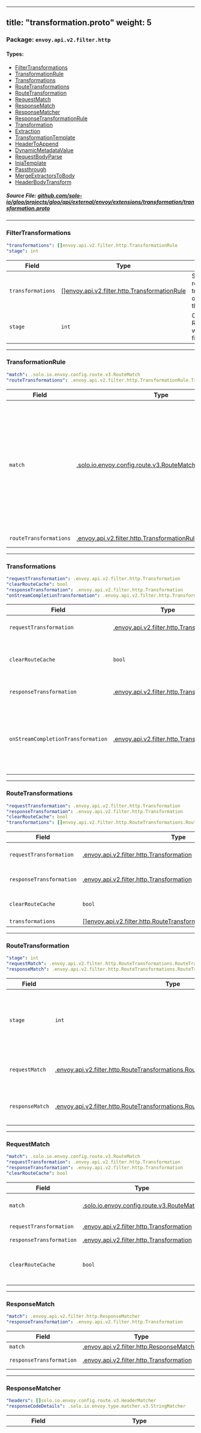 
---
title: "transformation.proto"
weight: 5
---

<!-- Code generated by solo-kit. DO NOT EDIT. -->


### Package: `envoy.api.v2.filter.http` 
#### Types:


- [FilterTransformations](#filtertransformations)
- [TransformationRule](#transformationrule)
- [Transformations](#transformations)
- [RouteTransformations](#routetransformations)
- [RouteTransformation](#routetransformation)
- [RequestMatch](#requestmatch)
- [ResponseMatch](#responsematch)
- [ResponseMatcher](#responsematcher)
- [ResponseTransformationRule](#responsetransformationrule)
- [Transformation](#transformation)
- [Extraction](#extraction)
- [TransformationTemplate](#transformationtemplate)
- [HeaderToAppend](#headertoappend)
- [DynamicMetadataValue](#dynamicmetadatavalue)
- [RequestBodyParse](#requestbodyparse)
- [InjaTemplate](#injatemplate)
- [Passthrough](#passthrough)
- [MergeExtractorsToBody](#mergeextractorstobody)
- [HeaderBodyTransform](#headerbodytransform)
  



##### Source File: [github.com/solo-io/gloo/projects/gloo/api/external/envoy/extensions/transformation/transformation.proto](https://github.com/solo-io/gloo/blob/master/projects/gloo/api/external/envoy/extensions/transformation/transformation.proto)





---
### FilterTransformations



```yaml
"transformations": []envoy.api.v2.filter.http.TransformationRule
"stage": int

```

| Field | Type | Description |
| ----- | ---- | ----------- | 
| `transformations` | [[]envoy.api.v2.filter.http.TransformationRule](../transformation.proto.sk/#transformationrule) | Specifies transformations based on the route matches. The first matched transformation will be applied. If there are overlapped match conditions, please put the most specific match first. |
| `stage` | `int` | Only RouteTransformations.RouteTransformation with matching stage will be used with this filter. |




---
### TransformationRule



```yaml
"match": .solo.io.envoy.config.route.v3.RouteMatch
"routeTransformations": .envoy.api.v2.filter.http.TransformationRule.Transformations

```

| Field | Type | Description |
| ----- | ---- | ----------- | 
| `match` | [.solo.io.envoy.config.route.v3.RouteMatch](../../../config/route/v3/route_components.proto.sk/#routematch) | The route matching parameter. Only when the match is satisfied, the "requires" field will apply. For example: following match will match all requests. .. code-block:: yaml match: prefix: /. |
| `routeTransformations` | [.envoy.api.v2.filter.http.TransformationRule.Transformations](../transformation.proto.sk/#transformations) | transformation to perform. |




---
### Transformations



```yaml
"requestTransformation": .envoy.api.v2.filter.http.Transformation
"clearRouteCache": bool
"responseTransformation": .envoy.api.v2.filter.http.Transformation
"onStreamCompletionTransformation": .envoy.api.v2.filter.http.Transformation

```

| Field | Type | Description |
| ----- | ---- | ----------- | 
| `requestTransformation` | [.envoy.api.v2.filter.http.Transformation](../transformation.proto.sk/#transformation) | Apply a transformation to requests. |
| `clearRouteCache` | `bool` | Clear the route cache if the request transformation was applied. |
| `responseTransformation` | [.envoy.api.v2.filter.http.Transformation](../transformation.proto.sk/#transformation) | Apply a transformation to responses. |
| `onStreamCompletionTransformation` | [.envoy.api.v2.filter.http.Transformation](../transformation.proto.sk/#transformation) | Apply a transformation in the onStreamComplete callback (for modifying headers and dynamic metadata for access logs). |




---
### RouteTransformations



```yaml
"requestTransformation": .envoy.api.v2.filter.http.Transformation
"responseTransformation": .envoy.api.v2.filter.http.Transformation
"clearRouteCache": bool
"transformations": []envoy.api.v2.filter.http.RouteTransformations.RouteTransformation

```

| Field | Type | Description |
| ----- | ---- | ----------- | 
| `requestTransformation` | [.envoy.api.v2.filter.http.Transformation](../transformation.proto.sk/#transformation) | deprecated. Use transformations[].request_match.request_transformation instead. |
| `responseTransformation` | [.envoy.api.v2.filter.http.Transformation](../transformation.proto.sk/#transformation) | deprecated. Use transformations[].request_match.response_transformation instead. |
| `clearRouteCache` | `bool` | deprecated. Use transformations[].request_match.clear_route_cache instead. |
| `transformations` | [[]envoy.api.v2.filter.http.RouteTransformations.RouteTransformation](../transformation.proto.sk/#routetransformation) |  |




---
### RouteTransformation



```yaml
"stage": int
"requestMatch": .envoy.api.v2.filter.http.RouteTransformations.RouteTransformation.RequestMatch
"responseMatch": .envoy.api.v2.filter.http.RouteTransformations.RouteTransformation.ResponseMatch

```

| Field | Type | Description |
| ----- | ---- | ----------- | 
| `stage` | `int` | Stage number. This transformation will only be processed by filters with the same stage number. |
| `requestMatch` | [.envoy.api.v2.filter.http.RouteTransformations.RouteTransformation.RequestMatch](../transformation.proto.sk/#requestmatch) |  Only one of `requestMatch` or `responseMatch` can be set. |
| `responseMatch` | [.envoy.api.v2.filter.http.RouteTransformations.RouteTransformation.ResponseMatch](../transformation.proto.sk/#responsematch) |  Only one of `responseMatch` or `requestMatch` can be set. |




---
### RequestMatch



```yaml
"match": .solo.io.envoy.config.route.v3.RouteMatch
"requestTransformation": .envoy.api.v2.filter.http.Transformation
"responseTransformation": .envoy.api.v2.filter.http.Transformation
"clearRouteCache": bool

```

| Field | Type | Description |
| ----- | ---- | ----------- | 
| `match` | [.solo.io.envoy.config.route.v3.RouteMatch](../../../config/route/v3/route_components.proto.sk/#routematch) | if no match is specified, will match all. |
| `requestTransformation` | [.envoy.api.v2.filter.http.Transformation](../transformation.proto.sk/#transformation) | transformation to perform. |
| `responseTransformation` | [.envoy.api.v2.filter.http.Transformation](../transformation.proto.sk/#transformation) |  |
| `clearRouteCache` | `bool` | clear the route cache if the request transformation was applied. |




---
### ResponseMatch



```yaml
"match": .envoy.api.v2.filter.http.ResponseMatcher
"responseTransformation": .envoy.api.v2.filter.http.Transformation

```

| Field | Type | Description |
| ----- | ---- | ----------- | 
| `match` | [.envoy.api.v2.filter.http.ResponseMatcher](../transformation.proto.sk/#responsematcher) |  |
| `responseTransformation` | [.envoy.api.v2.filter.http.Transformation](../transformation.proto.sk/#transformation) | transformation to perform. |




---
### ResponseMatcher



```yaml
"headers": []solo.io.envoy.config.route.v3.HeaderMatcher
"responseCodeDetails": .solo.io.envoy.type.matcher.v3.StringMatcher

```

| Field | Type | Description |
| ----- | ---- | ----------- | 
| `headers` | [[]solo.io.envoy.config.route.v3.HeaderMatcher](../../../config/route/v3/route_components.proto.sk/#headermatcher) | Specifies a set of headers that the route should match on. The router will check the response headers against all the specified headers in the route config. A match will happen if all the headers in the route are present in the request with the same values (or based on presence if the value field is not in the config). |
| `responseCodeDetails` | [.solo.io.envoy.type.matcher.v3.StringMatcher](../../../type/matcher/v3/string.proto.sk/#stringmatcher) | Only match responses with non empty response code details (this usually implies a local reply). |




---
### ResponseTransformationRule



```yaml
"match": .envoy.api.v2.filter.http.ResponseMatcher
"responseTransformation": .envoy.api.v2.filter.http.Transformation

```

| Field | Type | Description |
| ----- | ---- | ----------- | 
| `match` | [.envoy.api.v2.filter.http.ResponseMatcher](../transformation.proto.sk/#responsematcher) |  |
| `responseTransformation` | [.envoy.api.v2.filter.http.Transformation](../transformation.proto.sk/#transformation) | transformation to perform. |




---
### Transformation

 
This message defines a transformation.
This proto is for envoy filter config, not user-facing API.

```yaml
"transformationTemplate": .envoy.api.v2.filter.http.TransformationTemplate
"headerBodyTransform": .envoy.api.v2.filter.http.HeaderBodyTransform
"transformerConfig": .solo.io.envoy.config.core.v3.TypedExtensionConfig

```

| Field | Type | Description |
| ----- | ---- | ----------- | 
| `transformationTemplate` | [.envoy.api.v2.filter.http.TransformationTemplate](../transformation.proto.sk/#transformationtemplate) | Apply transformation templates. Only one of `transformationTemplate`, `headerBodyTransform`, or `transformerConfig` can be set. |
| `headerBodyTransform` | [.envoy.api.v2.filter.http.HeaderBodyTransform](../transformation.proto.sk/#headerbodytransform) | This type of transformation will make all the headers available in the response body. The resulting JSON body will consist of two attributes: 'headers', containing the headers, and 'body', containing the original body. Only one of `headerBodyTransform`, `transformationTemplate`, or `transformerConfig` can be set. |
| `transformerConfig` | [.solo.io.envoy.config.core.v3.TypedExtensionConfig](../../../config/core/v3/extension.proto.sk/#typedextensionconfig) | Configuration for an externally implemented transformer, used by envoy transformation filter. Only one of `transformerConfig`, `transformationTemplate`, or `headerBodyTransform` can be set. |




---
### Extraction

 
Extractions can be used to extract information from the request/response.
The extracted information can then be referenced in template fields.

```yaml
"header": string
"body": .google.protobuf.Empty
"regex": string
"subgroup": int

```

| Field | Type | Description |
| ----- | ---- | ----------- | 
| `header` | `string` | Extract information from headers. Only one of `header` or `body` can be set. |
| `body` | [.google.protobuf.Empty](https://developers.google.com/protocol-buffers/docs/reference/csharp/class/google/protobuf/well-known-types/empty) | Extract information from the request/response body. Only one of `body` or `header` can be set. |
| `regex` | `string` | Only strings matching this regular expression will be part of the extraction. This regex **must match the entire source** in order for a value to be extracted. The most simple value for this field is '.*', which matches the whole source. The field is required. If extraction fails the result is an empty value. |
| `subgroup` | `int` | If your regex contains capturing groups, use this field to determine which group should be selected. |




---
### TransformationTemplate

 
Defines a transformation template.

```yaml
"advancedTemplates": bool
"extractors": map<string, .envoy.api.v2.filter.http.Extraction>
"headers": map<string, .envoy.api.v2.filter.http.InjaTemplate>
"headersToAppend": []envoy.api.v2.filter.http.TransformationTemplate.HeaderToAppend
"body": .envoy.api.v2.filter.http.InjaTemplate
"passthrough": .envoy.api.v2.filter.http.Passthrough
"mergeExtractorsToBody": .envoy.api.v2.filter.http.MergeExtractorsToBody
"parseBodyBehavior": .envoy.api.v2.filter.http.TransformationTemplate.RequestBodyParse
"ignoreErrorOnParse": bool
"dynamicMetadataValues": []envoy.api.v2.filter.http.TransformationTemplate.DynamicMetadataValue

```

| Field | Type | Description |
| ----- | ---- | ----------- | 
| `advancedTemplates` | `bool` | If set to true, use JSON pointer notation (e.g. "time/start") instead of dot notation (e.g. "time.start") to access JSON elements. Defaults to false. Please note that, if set to 'true', you will need to use the `extraction` function to access extractors in the template (e.g. '{{ extraction("my_extractor") }}'); if the default value of 'false' is used, extractors will simply be available by their name (e.g. '{{ my_extractor }}'). |
| `extractors` | `map<string, .envoy.api.v2.filter.http.Extraction>` | Use this attribute to extract information from the request. It consists of a map of strings to extractors. The extractor will defines which information will be extracted, while the string key will provide the extractor with a name. You can reference extractors by their name in templates, e.g. "{{ my-extractor }}" will render to the value of the "my-extractor" extractor. |
| `headers` | `map<string, .envoy.api.v2.filter.http.InjaTemplate>` | Use this attribute to transform request/response headers. It consists of a map of strings to templates. The string key determines the name of the resulting header, the rendered template will determine the value. Any existing headers with the same header name will be replaced by the transformed header. If a header name is included in `headers` and `headers_to_append`, it will first be replaced the template in `headers`, then additional header values will be appended by the templates defined in `headers_to_append`. For example, the following header transformation configuration: ```yaml headers: x-header-one: {"text": "first {{inja}} template"} x-header-one: {"text": "second {{inja}} template"} headersToAppend: - key: x-header-one value: {"text": "first appended {{inja}} template"} - key: x-header-one value: {"text": "second appended {{inja}} template"} ``` will result in the following headers on the HTTP message: ``` x-header-one: first inja template x-header-one: first appended inja template x-header-one: second appended inja template ```. |
| `headersToAppend` | [[]envoy.api.v2.filter.http.TransformationTemplate.HeaderToAppend](../transformation.proto.sk/#headertoappend) | Use this attribute to transform request/response headers. It consists of an array of string/template objects. Use this attribute to define multiple templates for a single header. Header template(s) defined here will be appended to any existing headers with the same header name, not replace existing ones. See `headers` documentation to see an example of usage. |
| `body` | [.envoy.api.v2.filter.http.InjaTemplate](../transformation.proto.sk/#injatemplate) | Apply a template to the body. Only one of `body`, `passthrough`, or `mergeExtractorsToBody` can be set. |
| `passthrough` | [.envoy.api.v2.filter.http.Passthrough](../transformation.proto.sk/#passthrough) | This will cause the transformation filter not to buffer the body. Use this setting if the response body is large and you don't need to transform nor extract information from it. Only one of `passthrough`, `body`, or `mergeExtractorsToBody` can be set. |
| `mergeExtractorsToBody` | [.envoy.api.v2.filter.http.MergeExtractorsToBody](../transformation.proto.sk/#mergeextractorstobody) | Merge all defined extractors to the request/response body. If you want to nest elements inside the body, use dot separator in the extractor name. Only one of `mergeExtractorsToBody`, `body`, or `passthrough` can be set. |
| `parseBodyBehavior` | [.envoy.api.v2.filter.http.TransformationTemplate.RequestBodyParse](../transformation.proto.sk/#requestbodyparse) |  |
| `ignoreErrorOnParse` | `bool` | If set to true, Envoy will not throw an exception in case the body parsing fails. |
| `dynamicMetadataValues` | [[]envoy.api.v2.filter.http.TransformationTemplate.DynamicMetadataValue](../transformation.proto.sk/#dynamicmetadatavalue) | Use this field to set Dynamic Metadata. |




---
### HeaderToAppend

 
Defines a header-template pair to be used in `headers_to_append`

```yaml
"key": string
"value": .envoy.api.v2.filter.http.InjaTemplate

```

| Field | Type | Description |
| ----- | ---- | ----------- | 
| `key` | `string` | Header name. |
| `value` | [.envoy.api.v2.filter.http.InjaTemplate](../transformation.proto.sk/#injatemplate) | Apply a template to the header value. |




---
### DynamicMetadataValue

 
Defines an [Envoy Dynamic
Metadata](https://www.envoyproxy.io/docs/envoy/latest/configuration/advanced/well_known_dynamic_metadata)
entry.

```yaml
"metadataNamespace": string
"key": string
"value": .envoy.api.v2.filter.http.InjaTemplate

```

| Field | Type | Description |
| ----- | ---- | ----------- | 
| `metadataNamespace` | `string` | The metadata namespace. Defaults to the filter namespace. |
| `key` | `string` | The metadata key. |
| `value` | [.envoy.api.v2.filter.http.InjaTemplate](../transformation.proto.sk/#injatemplate) | A template that determines the metadata value. |




---
### RequestBodyParse

 
Determines how the body will be parsed.

| Name | Description |
| ----- | ----------- | 
| `ParseAsJson` | Will attempt to parse the request/response body as JSON |
| `DontParse` | The request/response body will be treated as plain text |




---
### InjaTemplate

 
Defines an [Inja template](https://github.com/pantor/inja) that will be
rendered by Gloo. In addition to the core template functions, the Gloo
transformation filter defines the following custom functions:
- header(header_name): returns the value of the header with the given name
- extraction(extractor_name): returns the value of the extractor with the
given name
- env(env_var_name): returns the value of the environment variable with the
given name
- body(): returns the request/response body
- context(): returns the base JSON context (allowing for example to range on
a JSON body that is an array)

```yaml
"text": string

```

| Field | Type | Description |
| ----- | ---- | ----------- | 
| `text` | `string` |  |




---
### Passthrough



```yaml

```

| Field | Type | Description |
| ----- | ---- | ----------- | 




---
### MergeExtractorsToBody



```yaml

```

| Field | Type | Description |
| ----- | ---- | ----------- | 




---
### HeaderBodyTransform



```yaml
"addRequestMetadata": bool

```

| Field | Type | Description |
| ----- | ---- | ----------- | 
| `addRequestMetadata` | `bool` | When transforming a request, setting this to true will additionally add "queryString", "httpMethod" and "path" to the body. |





<!-- Start of HubSpot Embed Code -->
<script type="text/javascript" id="hs-script-loader" async defer src="//js.hs-scripts.com/5130874.js"></script>
<!-- End of HubSpot Embed Code -->
